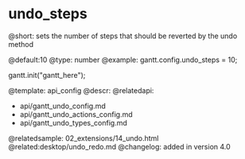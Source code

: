undo_steps
=============

@short:
	sets the number of steps that should be reverted by the undo method

@default:10
@type: number
@example:
gantt.config.undo_steps = 10;

gantt.init("gantt_here");

@template:	api_config
@descr:
@relatedapi:
- api/gantt_undo_config.md
- api/gantt_undo_actions_config.md
- api/gantt_undo_types_config.md

@relatedsample:
02_extensions/14_undo.html
@related:desktop/undo_redo.md
@changelog:
added in version 4.0